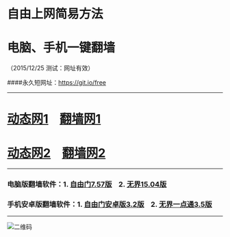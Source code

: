 # 自由上网简易方法
# 电脑、手机一键翻墙
（2015/12/25 测试：网址有效）

####永久短网址：https://git.io/free

***

# <a href="http://dt03.pwnz.org/1225" target="_blank">动态网1</a>&nbsp;&nbsp;&nbsp;&nbsp;<a href="http://fq01.newca.org" target="_blank">翻墙网1</a>

# <a href="http://dt04.arno.fi/1225" target="_blank">动态网2</a>&nbsp;&nbsp;&nbsp;&nbsp;<a href="http://fq02.olife.org" target="_blank">翻墙网2</a>

***

### 电脑版翻墙软件：1. <a href="http://fq02.olife.org/fgget.php?fid=fg757p.zip" target="_blank">自由门7.57版</a>&nbsp;&nbsp;&nbsp;&nbsp;2. <a href="http://fq02.olife.org/fgget.php?fid=u1504.zip" target="_blank">无界15.04版</a>

### 手机安卓版翻墙软件：1. <a href="http://fq02.olife.org/fgget.php?fid=fgma32.apk" target="_blank">自由门安卓版3.2版</a>&nbsp;&nbsp;&nbsp;&nbsp;2. <a href="http://fq02.olife.org/fgget.php?fid=um3.5.apk" target="_blank">无界一点通3.5版</a>

***

![二维码](http://fq02.olife.org/pic/yjfq0.png)

